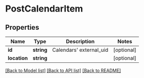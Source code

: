 # PostCalendarItem

## Properties
Name | Type | Description | Notes
------------ | ------------- | ------------- | -------------
**id** | **string** | Calendars&#39; external_uid | [optional] 
**location** | **string** |  | [optional] 

[[Back to Model list]](../README.md#documentation-for-models) [[Back to API list]](../README.md#documentation-for-api-endpoints) [[Back to README]](../README.md)



